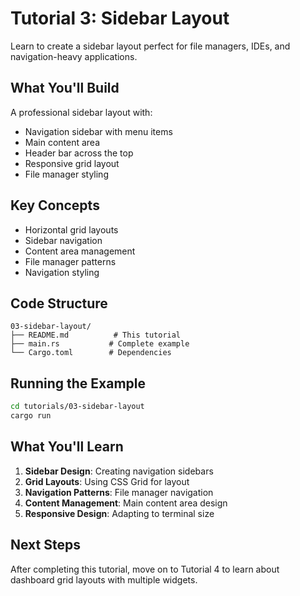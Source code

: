 # Tutorial 3: Sidebar Layout

Learn to create a sidebar layout perfect for file managers, IDEs, and navigation-heavy applications.

## What You'll Build

A professional sidebar layout with:
- Navigation sidebar with menu items
- Main content area
- Header bar across the top
- Responsive grid layout
- File manager styling

## Key Concepts

- Horizontal grid layouts
- Sidebar navigation
- Content area management
- File manager patterns
- Navigation styling

## Code Structure

```
03-sidebar-layout/
├── README.md          # This tutorial
├── main.rs           # Complete example
└── Cargo.toml        # Dependencies
```

## Running the Example

```bash
cd tutorials/03-sidebar-layout
cargo run
```

## What You'll Learn

1. **Sidebar Design**: Creating navigation sidebars
2. **Grid Layouts**: Using CSS Grid for layout
3. **Navigation Patterns**: File manager navigation
4. **Content Management**: Main content area design
5. **Responsive Design**: Adapting to terminal size

## Next Steps

After completing this tutorial, move on to Tutorial 4 to learn about dashboard grid layouts with multiple widgets.
